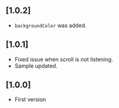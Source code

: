 ## [1.0.2]

* `backgroundColor` was added.

## [1.0.1]

* Fixed issue when scroll is not listening.
* Sample updated.

## [1.0.0]

* First version
